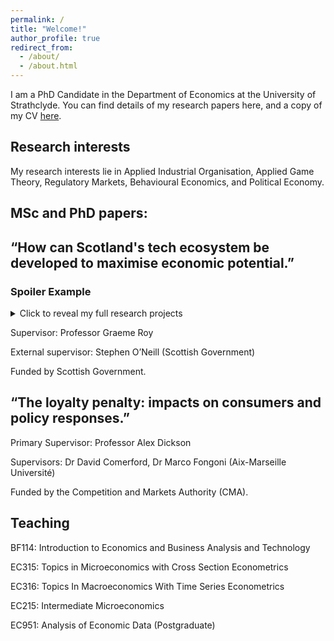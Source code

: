 ```yaml
---
permalink: / 
title: "Welcome!"
author_profile: true
redirect_from: 
  - /about/
  - /about.html
---
```



I am a PhD Candidate in the Department of Economics at the University of Strathclyde. 
You can find details of my research papers here, and a copy of my CV [here](https://yurizhukov.github.io/files/Zhukov-CV-November-2024.pdf).


Research interests
------

My research interests lie in Applied Industrial Organisation, Applied Game Theory, Regulatory Markets, Behavioural Economics, and Political Economy.


MSc and PhD papers:
------

“How can Scotland's tech ecosystem be developed to maximise economic potential.”
------
### Spoiler Example

<details>
  <summary>Click to reveal my full research projects</summary>
  <p>Here are additional details on the research papers and projects I am working on...</p>
  <p>More content can be hidden here, such as drafts or unpublished work.</p>
</details>

Supervisor: Professor Graeme Roy 

External supervisor: Stephen O’Neill (Scottish Government)

Funded by Scottish Government.

“The loyalty penalty: impacts on consumers and policy responses.”
------
Primary Supervisor: Professor Alex Dickson 

Supervisors: Dr David Comerford, Dr Marco Fongoni (Aix-Marseille Université)

Funded by the Competition and Markets Authority (CMA).



Teaching
------
BF114: Introduction to Economics and Business Analysis and Technology

EC315: Topics in Microeconomics with Cross Section Econometrics

EC316: Topics In Macroeconomics With Time Series Econometrics

EC215: Intermediate Microeconomics

EC951: Analysis of Economic Data (Postgraduate) 